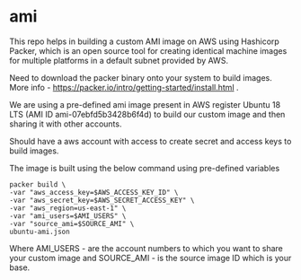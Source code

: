 # ami

This repo helps in building a custom AMI image on AWS using Hashicorp Packer, which is an  open source tool for creating identical machine images for multiple platforms in a default subnet provided by AWS.

Need to download the packer binary onto your system to build images. More info - https://packer.io/intro/getting-started/install.html . 

We are using a pre-defined ami image present in AWS register Ubuntu 18 LTS (AMI ID ami-07ebfd5b3428b6f4d) to build our custom image and then sharing it with other accounts.

Should have a aws account with access to create secret and access keys to build images.

The image is built using the below command using pre-defined variables
```
packer build \
-var "aws_access_key=$AWS_ACCESS_KEY_ID" \
-var "aws_secret_key=$AWS_SECRET_ACCESS_KEY" \
-var "aws_region=us-east-1" \
-var "ami_users=$AMI_USERS" \
-var "source_ami=$SOURCE_AMI" \
ubuntu-ami.json
```

Where AMI_USERS - are the account numbers to which you want to share your custom image and SOURCE_AMI - is the source image ID which is your base.
